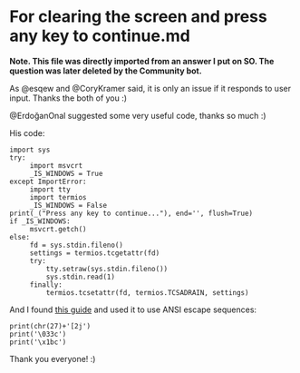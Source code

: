 # For clearing the screen and press any key to continue.md
**Note. This file was directly imported from an answer I put on SO. The question was later deleted by the Community bot.**

As @esqew and @CoryKramer said, it is only an issue if it responds to user input. Thanks the both of you :)

@ErdoğanOnal suggested some very useful code, thanks so much :)

His code:
```
import sys 
try:
     import msvcrt
     _IS_WINDOWS = True
except ImportError:
     import tty
     import termios
     _IS_WINDOWS = False
print(_("Press any key to continue..."), end='', flush=True)
if _IS_WINDOWS:
     msvcrt.getch()
else:
     fd = sys.stdin.fileno()
     settings = termios.tcgetattr(fd)
     try:
         tty.setraw(sys.stdin.fileno())
         sys.stdin.read(1)
     finally:
         termios.tcsetattr(fd, termios.TCSADRAIN, settings)
```

And I found [this guide](https://www.geeksforgeeks.org/clear-screen-python/) and used it to use ANSI escape sequences:

```
print(chr(27)+'[2j')
print('\033c')
print('\x1bc')
```

Thank you everyone! :)
